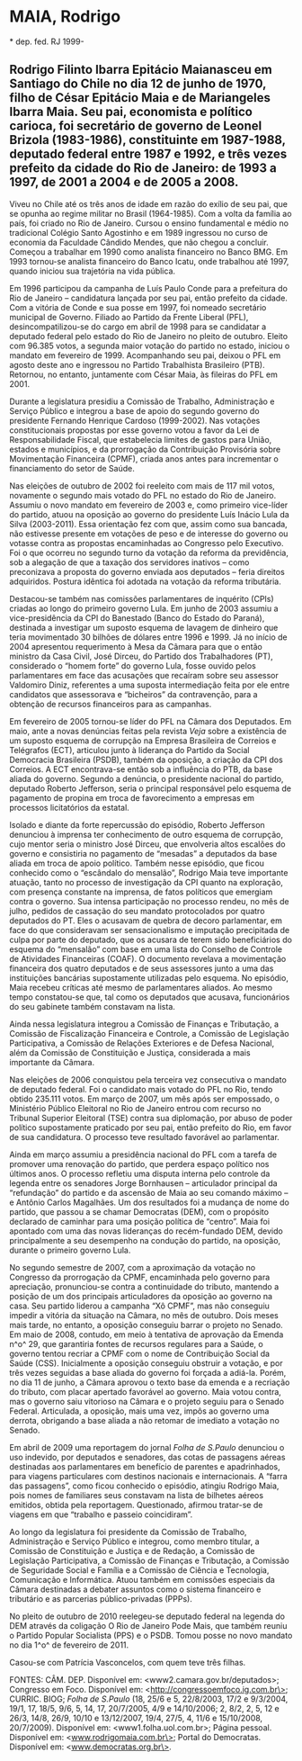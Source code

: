 MAIA, Rodrigo
=============

\* dep. fed. RJ 1999-

Rodrigo Filinto Ibarra Epitácio Maianasceu em Santiago do Chile no dia 12 de junho de 1970, filho de César Epitácio Maia e de Mariangeles Ibarra Maia. Seu pai, economista e político carioca, foi secretário de governo de Leonel Brizola (1983-1986), constituinte em 1987-1988, deputado federal entre 1987 e 1992, e três vezes prefeito da cidade do Rio de Janeiro: de 1993 a 1997, de 2001 a 2004 e de 2005 a 2008.
--------------------------------------------------------------------------------------------------------------------------------------------------------------------------------------------------------------------------------------------------------------------------------------------------------------------------------------------------------------------------------------------------------------------------

Viveu no Chile até os três anos de idade em razão do exílio de seu pai,
que se opunha ao regime militar no Brasil (1964-1985). Com a volta da
família ao país, foi criado no Rio de Janeiro. Cursou o ensino
fundamental e médio no tradicional Colégio Santo Agostinho e em 1989
ingressou no curso de economia da Faculdade Cândido Mendes, que não
chegou a concluir. Começou a trabalhar em 1990 como analista financeiro
no Banco BMG. Em 1993 tornou-se analista financeiro do Banco Icatu, onde
trabalhou até 1997, quando iniciou sua trajetória na vida pública.

Em 1996 participou da campanha de Luís Paulo Conde para a prefeitura do
Rio de Janeiro – candidatura lançada por seu pai, então prefeito da
cidade. Com a vitória de Conde e sua posse em 1997, foi nomeado
secretário municipal de Governo. Filiado ao Partido da Frente Liberal
(PFL), desincompatilizou-se do cargo em abril de 1998 para se candidatar
a deputado federal pelo estado do Rio de Janeiro no pleito de outubro.
Eleito com 96.385 votos, a segunda maior votação do partido no estado,
iniciou o mandato em fevereiro de 1999. Acompanhando seu pai, deixou o
PFL em agosto deste ano e ingressou no Partido Trabalhista Brasileiro
(PTB). Retornou, no entanto, juntamente com César Maia, às fileiras do
PFL em 2001.

Durante a legislatura presidiu a Comissão de Trabalho, Administração e
Serviço Público e integrou a base de apoio do segundo governo do
presidente Fernando Henrique Cardoso (1999-2002). Nas votações
constitucionais propostas por esse governo votou a favor da Lei de
Responsabilidade Fiscal, que estabelecia limites de gastos para União,
estados e municípios, e da prorrogação da Contribuição Provisória sobre
Movimentação Financeira (CPMF), criada anos antes para incrementar o
financiamento do setor de Saúde.

Nas eleições de outubro de 2002 foi reeleito com mais de 117 mil votos,
novamente o segundo mais votado do PFL no estado do Rio de Janeiro.
Assumiu o novo mandato em fevereiro de 2003 e, como primeiro vice-líder
do partido, atuou na oposição ao governo do presidente Luís Inácio Lula
da Silva (2003-2011). Essa orientação fez com que, assim como sua
bancada, não estivesse presente em votações de peso e de interesse do
governo ou votasse contra as propostas encaminhadas ao Congresso pelo
Executivo. Foi o que ocorreu no segundo turno da votação da reforma da
previdência, sob a alegação de que a taxação dos servidores inativos –
como preconizava a proposta do governo enviada aos deputados – feria
direitos adquiridos. Postura idêntica foi adotada na votação da reforma
tributária.

Destacou-se também nas comissões parlamentares de inquérito (CPIs)
criadas ao longo do primeiro governo Lula. Em junho de 2003 assumiu a
vice-presidência da CPI do Banestado (Banco do Estado do Paraná),
destinada a investigar um suposto esquema de lavagem de dinheiro que
teria movimentado 30 bilhões de dólares entre 1996 e 1999. Já no início
de 2004 apresentou requerimento à Mesa da Câmara para que o então
ministro da Casa Civil, José Dirceu, do Partido dos Trabalhadores (PT),
considerado o “homem forte” do governo Lula, fosse ouvido pelos
parlamentares em face das acusações que recaíram sobre seu assessor
Valdomiro Diniz, referentes a uma suposta intermediação feita por ele
entre candidatos que assessorava e “bicheiros” da contravenção, para a
obtenção de recursos financeiros para as campanhas.

Em fevereiro de 2005 tornou-se líder do PFL na Câmara dos Deputados. Em
maio, ante a novas denúncias feitas pela revista *Veja* sobre a
existência de um suposto esquema de corrupção na Empresa Brasileira de
Correios e Telégrafos (ECT), articulou junto à liderança do Partido da
Social Democracia Brasileira (PSDB), também da oposição, a criação da
CPI dos Correios. A ECT encontrava-se então sob a influência do PTB, da
base aliada do governo. Segundo a denúncia, o presidente nacional do
partido, deputado Roberto Jefferson, seria o principal responsável pelo
esquema de pagamento de propina em troca de favorecimento a empresas em
processos licitatórios da estatal.

Isolado e diante da forte repercussão do episódio, Roberto Jefferson
denunciou à imprensa ter conhecimento de outro esquema de corrupção,
cujo mentor seria o ministro José Dirceu, que envolveria altos escalões
do governo e consistiria no pagamento de “mesadas” a deputados da base
aliada em troca de apoio político. Também nesse episódio, que ficou
conhecido como o “escândalo do mensalão”, Rodrigo Maia teve importante
atuação, tanto no processo de investigação da CPI quanto na exploração,
com presença constante na imprensa, de fatos políticos que emergiam
contra o governo. Sua intensa participação no processo rendeu, no mês de
julho, pedidos de cassação do seu mandato protocolados por quatro
deputados do PT. Eles o acusavam de quebra de decoro parlamentar, em
face do que consideravam ser sensacionalismo e imputação precipitada de
culpa por parte do deputado, que os acusara de terem sido beneficiários
do esquema do “mensalão” com base em uma lista do Conselho de Controle
de Atividades Financeiras (COAF). O documento revelava a movimentação
financeira dos quatro deputados e de seus assessores junto a uma das
instituições bancárias supostamente utilizadas pelo esquema. No
episódio, Maia recebeu críticas até mesmo de parlamentares aliados. Ao
mesmo tempo constatou-se que, tal como os deputados que acusava,
funcionários do seu gabinete também constavam na lista.

Ainda nessa legislatura integrou a Comissão de Finanças e Tributação, a
Comissão de Fiscalização Financeira e Controle, a Comissão de Legislação
Participativa, a Comissão de Relações Exteriores e de Defesa Nacional,
além da Comissão de Constituição e Justiça, considerada a mais
importante da Câmara.

Nas eleições de 2006 conquistou pela terceira vez consecutiva o mandato
de deputado federal. Foi o candidato mais votado do PFL no Rio, tendo
obtido 235.111 votos. Em março de 2007, um mês após ser empossado, o
Ministério Público Eleitoral no Rio de Janeiro entrou com recurso no
Tribunal Superior Eleitoral (TSE) contra sua diplomação, por abuso de
poder político supostamente praticado por seu pai, então prefeito do
Rio, em favor de sua candidatura. O processo teve resultado favorável ao
parlamentar.

Ainda em março assumiu a presidência nacional do PFL com a tarefa de
promover uma renovação do partido, que perdera espaço político nos
últimos anos. O processo refletiu uma disputa interna pelo controle da
legenda entre os senadores Jorge Bornhausen – articulador principal da
“refundação” do partido e da ascensão de Maia ao seu comando máximo – e
Antônio Carlos Magalhães. Um dos resultados foi a mudança de nome do
partido, que passou a se chamar Democratas (DEM), com o propósito
declarado de caminhar para uma posição política de “centro”. Maia foi
apontado com uma das novas lideranças do recém-fundado DEM, devido
principalmente a seu desempenho na condução do partido, na oposição,
durante o primeiro governo Lula.

No segundo semestre de 2007, com a aproximação da votação no Congresso
da prorrogação da CPMF, encaminhada pelo governo para apreciação,
pronunciou-se contra a continuidade do tributo, mantendo a posição de um
dos principais articuladores da oposição ao governo na casa. Seu partido
liderou a campanha “Xô CPMF”, mas não conseguiu impedir a vitória da
situação na Câmara, no mês de outubro. Dois meses mais tarde, no
entanto, a oposição conseguiu barrar o projeto no Senado. Em maio de
2008, contudo, em meio à tentativa de aprovação da Emenda n^o^ 29, que
garantiria fontes de recursos regulares para a Saúde, o governo tentou
recriar a CPMF com o nome de Contribuição Social da Saúde (CSS).
Inicialmente a oposição conseguiu obstruir a votação, e por três vezes
seguidas a base aliada do governo foi forçada a adiá-la. Porém, no dia
11 de junho, a Câmara aprovou o texto base da emenda e a recriação do
tributo, com placar apertado favorável ao governo. Maia votou contra,
mas o governo saiu vitorioso na Câmara e o projeto seguiu para o Senado
Federal. Articulada, a oposição, mais uma vez, impôs ao governo uma
derrota, obrigando a base aliada a não retomar de imediato a votação no
Senado.

Em abril de 2009 uma reportagem do jornal *Folha de S.Paulo* denunciou o
uso indevido, por deputados e senadores, das cotas de passagens aéreas
destinadas aos parlamentares em benefício de parentes e apadrinhados,
para viagens particulares com destinos nacionais e internacionais. A
“farra das passagens”, como ficou conhecido o episódio, atingiu Rodrigo
Maia, pois nomes de familiares seus constavam na lista de bilhetes
aéreos emitidos, obtida pela reportagem. Questionado, afirmou tratar-se
de viagens em que “trabalho e passeio coincidiram”.

Ao longo da legislatura foi presidente da Comissão de Trabalho,
Administração e Serviço Público e integrou, como membro titular, a
Comissão de Constituição e Justiça e de Redação, a Comissão de
Legislação Participativa, a Comissão de Finanças e Tributação, a
Comissão de Seguridade Social e Família e a Comissão de Ciência e
Tecnologia, Comunicação e Informática. Atuou também em comissões
especiais da Câmara destinadas a debater assuntos como o sistema
financeiro e tributário e as parcerias público-privadas (PPPs).

No pleito de outubro de 2010 reelegeu-se deputado federal na legenda do
DEM através da coligação O Rio de Janeiro Pode Mais, que também reuniu o
Partido Popular Socialista (PPS) e o PSDB. Tomou posse no novo mandato
no dia 1^o^ de fevereiro de 2011.

Casou-se com Patrícia Vasconcelos, com quem teve três filhas.

FONTES: CÂM. DEP. Disponível em: \<www2.camara.gov.br/deputados\>;
Congresso em Foco. Disponível em: \<http://congressoemfoco.ig.com.br\>;
CURRIC. BIOG; *Folha de S.Paulo* (18, 25/6 e 5, 22/8/2003, 17/2 e
9/3/2004, 19/1, 17, 18/5, 9/6, 5, 14, 17, 20/7/2005, 4/9 e 14/10/2006;
2, 8/2, 2, 5, 12 e 26/3, 14/8, 26/9, 10/10 e 13/12/2007, 19/4, 27/5, 4,
11/6 e 15/10/2008, 20/7/2009). Disponível em: \<www1.folha.uol.com.br\>;
Página pessoal. Disponível em: \<www.rodrigomaia.com.br\>; Portal do
Democratas. Disponível em: \<www.democratas.org.br\>.
